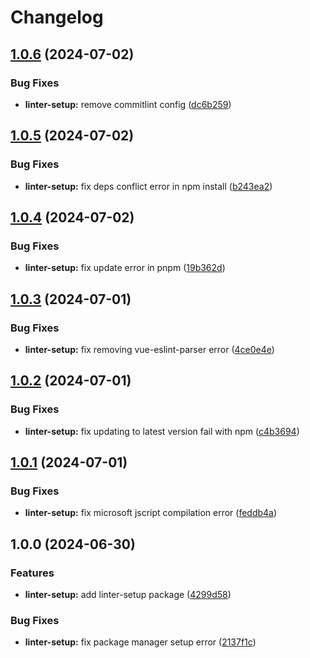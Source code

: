 # Changelog

## [1.0.6](https://github.com/c233jf/repo/compare/linter-setup-v1.0.5...linter-setup-v1.0.6) (2024-07-02)


### Bug Fixes

* **linter-setup:** remove commitlint config ([dc6b259](https://github.com/c233jf/repo/commit/dc6b25931578aa9a54abdf8d7b2513de8846fb6a))

## [1.0.5](https://github.com/c233jf/repo/compare/linter-setup-v1.0.4...linter-setup-v1.0.5) (2024-07-02)


### Bug Fixes

* **linter-setup:** fix deps conflict error in npm install ([b243ea2](https://github.com/c233jf/repo/commit/b243ea260e3fbf59133a17f628f147262c751f6a))

## [1.0.4](https://github.com/c233jf/repo/compare/linter-setup-v1.0.3...linter-setup-v1.0.4) (2024-07-02)


### Bug Fixes

* **linter-setup:** fix update error in pnpm ([19b362d](https://github.com/c233jf/repo/commit/19b362d1dcf906ab961e164909f815ecfc638e9e))

## [1.0.3](https://github.com/c233jf/repo/compare/linter-setup-v1.0.2...linter-setup-v1.0.3) (2024-07-01)


### Bug Fixes

* **linter-setup:** fix removing vue-eslint-parser error ([4ce0e4e](https://github.com/c233jf/repo/commit/4ce0e4ec1aaa53b2b474ddbf911583622e36e4dc))

## [1.0.2](https://github.com/c233jf/repo/compare/linter-setup-v1.0.1...linter-setup-v1.0.2) (2024-07-01)


### Bug Fixes

* **linter-setup:** fix updating to latest version fail with npm ([c4b3694](https://github.com/c233jf/repo/commit/c4b369405dfa3625d9aaabf47e002954c0c8f7d3))

## [1.0.1](https://github.com/c233jf/repo/compare/linter-setup-v1.0.0...linter-setup-v1.0.1) (2024-07-01)


### Bug Fixes

* **linter-setup:** fix microsoft jscript compilation error ([feddb4a](https://github.com/c233jf/repo/commit/feddb4af36741d8833ea553208f6d359152b752e))

## 1.0.0 (2024-06-30)


### Features

* **linter-setup:** add linter-setup package ([4299d58](https://github.com/c233jf/repo/commit/4299d58eee73bf80b8bedec25275840e2a0eaf75))


### Bug Fixes

* **linter-setup:** fix package manager setup error ([2137f1c](https://github.com/c233jf/repo/commit/2137f1c36002e4479af455c5254e5151fede2c78))
